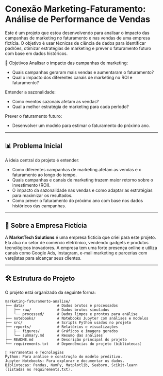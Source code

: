 # Conexão Marketing-Faturamento: Análise de Performance de Vendas  

Este é um projeto que estou desenvolvendo para analisar o impacto das campanhas de marketing no faturamento e nas vendas de uma empresa fictícia. O objetivo é usar técnicas de ciência de dados para identificar padrões, otimizar estratégias de marketing e prever o faturamento futuro com base em dados históricos.

🎯 Objetivos
Analisar o impacto das campanhas de marketing:
 - Quais campanhas geraram mais vendas e aumentaram o faturamento?
 - Qual o impacto dos diferentes canais de marketing no ROI e faturamento?

Entender a sazonalidade:
 - Como eventos sazonais afetam as vendas?
 - Qual a melhor estratégia de marketing para cada período?

Prever o faturamento futuro:
 - Desenvolver um modelo para estimar o faturamento do próximo ano.

---

## 📊 Problema Inicial  

A ideia central do projeto é entender:  
- Como diferentes campanhas de marketing afetam as vendas e o faturamento ao longo do tempo.  
- Quais campanhas e canais de marketing trazem maior retorno sobre o investimento (ROI).  
- O impacto da sazonalidade nas vendas e como adaptar as estratégias para maximizar os resultados.  
- Como prever o faturamento do próximo ano com base nos dados históricos das campanhas.  

---

## 🏢 Sobre a Empresa Fictícia  

A **MarketTech Solutions** é uma empresa fictícia que criei para este projeto. Ela atua no setor de comércio eletrônico, vendendo gadgets e produtos tecnológicos inovadores. A empresa tem uma forte presença online e utiliza canais como Google Ads, Instagram, e-mail marketing e parcerias com varejistas para alcançar seus clientes.  

---

## 🛠️ Estrutura do Projeto  

O projeto está organizado da seguinte forma:  

```plaintext
marketing-faturamento-analise/
├── data/               # Dados brutos e processados
│   ├── raw/            # Dados brutos simulados
│   └── processed/      # Dados limpos e prontos para análise
├── notebooks/          # Notebooks Jupyter com análises e modelos
├── src/                # Scripts Python usados no projeto
├── reports/            # Relatórios e visualizações
│   ├── figures/        # Gráficos e imagens gerados
│   └── summary.md      # Resumo das análises
├── README.md           # Descrição principal do projeto
└── requirements.txt    # Dependências do projeto (bibliotecas)

🔧 Ferramentas e Tecnologias
Python: Para análise e construção do modelo preditivo.
Jupyter Notebooks: Para explorar e documentar os dados.
Bibliotecas: Pandas, NumPy, Matplotlib, Seaborn, Scikit-learn (listadas no requirements.txt).

